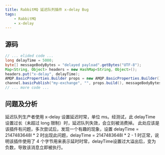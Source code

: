 ```yaml
---
title: RabbitMQ 延迟队列插件 x-delay Bug
tags:
    - RabbitMQ
    - x-delay
---
```


## 源码
``` java
// ... elided code ...
long delayTime = 5000;
byte[] messageBodyBytes = "delayed payload".getBytes("UTF-8");
Map<String, Object> headers = new HashMap<String, Object>();
headers.put("x-delay", delayTime);
AMQP.BasicProperties.Builder props = new AMQP.BasicProperties.Builder().headers(headers);
channel.basicPublish("my-exchange", "", props.build(), messageBodyBytes);
// ... more code ...
```

<!--more-->

## 问题及分析
延迟队列生产者使用 x-delay 设置延迟时常，单位 ms。经测试，此 delayTime 设置过长（未超过 long 限制）时，延迟队列失效，会立刻被消费掉。
此处应该是该插件有问题，多次尝试后，发现一个有趣的现象，设置 delayTime = 2147483648l * 2 时出现此问题，delayTime = 2147483648l * 2 - 1 时正常，说明该插件使用了 4 个字节用来表示延时时常，delayTime设置过大溢出后，变为负数，导致该消息立即被执行。
